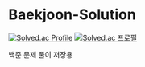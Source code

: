 # Baekjoon-Solution
[![Solved.ac Profile](http://mazassumnida.wtf/api/v2/generate_badge?boj=codinghoneyjam)](https://solved.ac/codinghoneyjam/)
[![Solved.ac 프로필](http://mazassumnida.wtf/api/v2/generate_badge?boj=codinghoneyjam)](https://solved.ac/codinghoneyjam)

백준 문제 풀이 저장용
